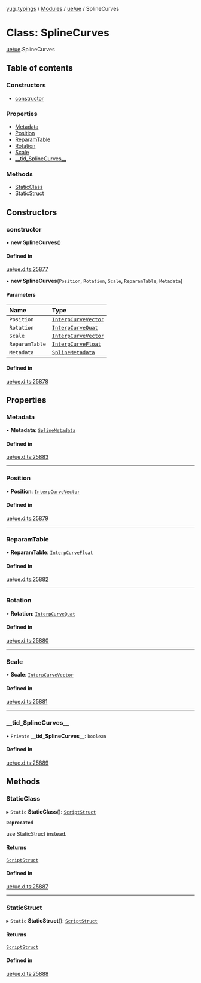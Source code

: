 [yug_typings](../README.md) / [Modules](../modules.md) / [ue/ue](../modules/ue_ue.md) / SplineCurves

# Class: SplineCurves

[ue/ue](../modules/ue_ue.md).SplineCurves

## Table of contents

### Constructors

- [constructor](ue_ue.SplineCurves.md#constructor)

### Properties

- [Metadata](ue_ue.SplineCurves.md#metadata)
- [Position](ue_ue.SplineCurves.md#position)
- [ReparamTable](ue_ue.SplineCurves.md#reparamtable)
- [Rotation](ue_ue.SplineCurves.md#rotation)
- [Scale](ue_ue.SplineCurves.md#scale)
- [\_\_tid\_SplineCurves\_\_](ue_ue.SplineCurves.md#__tid_splinecurves__)

### Methods

- [StaticClass](ue_ue.SplineCurves.md#staticclass)
- [StaticStruct](ue_ue.SplineCurves.md#staticstruct)

## Constructors

### constructor

• **new SplineCurves**()

#### Defined in

[ue/ue.d.ts:25877](https://github.com/YugMetaverse/yug_typings/blob/25cad34/ue/ue.d.ts#L25877)

• **new SplineCurves**(`Position`, `Rotation`, `Scale`, `ReparamTable`, `Metadata`)

#### Parameters

| Name | Type |
| :------ | :------ |
| `Position` | [`InterpCurveVector`](ue_ue.InterpCurveVector.md) |
| `Rotation` | [`InterpCurveQuat`](ue_ue.InterpCurveQuat.md) |
| `Scale` | [`InterpCurveVector`](ue_ue.InterpCurveVector.md) |
| `ReparamTable` | [`InterpCurveFloat`](ue_ue.InterpCurveFloat.md) |
| `Metadata` | [`SplineMetadata`](ue_ue.SplineMetadata.md) |

#### Defined in

[ue/ue.d.ts:25878](https://github.com/YugMetaverse/yug_typings/blob/25cad34/ue/ue.d.ts#L25878)

## Properties

### Metadata

• **Metadata**: [`SplineMetadata`](ue_ue.SplineMetadata.md)

#### Defined in

[ue/ue.d.ts:25883](https://github.com/YugMetaverse/yug_typings/blob/25cad34/ue/ue.d.ts#L25883)

___

### Position

• **Position**: [`InterpCurveVector`](ue_ue.InterpCurveVector.md)

#### Defined in

[ue/ue.d.ts:25879](https://github.com/YugMetaverse/yug_typings/blob/25cad34/ue/ue.d.ts#L25879)

___

### ReparamTable

• **ReparamTable**: [`InterpCurveFloat`](ue_ue.InterpCurveFloat.md)

#### Defined in

[ue/ue.d.ts:25882](https://github.com/YugMetaverse/yug_typings/blob/25cad34/ue/ue.d.ts#L25882)

___

### Rotation

• **Rotation**: [`InterpCurveQuat`](ue_ue.InterpCurveQuat.md)

#### Defined in

[ue/ue.d.ts:25880](https://github.com/YugMetaverse/yug_typings/blob/25cad34/ue/ue.d.ts#L25880)

___

### Scale

• **Scale**: [`InterpCurveVector`](ue_ue.InterpCurveVector.md)

#### Defined in

[ue/ue.d.ts:25881](https://github.com/YugMetaverse/yug_typings/blob/25cad34/ue/ue.d.ts#L25881)

___

### \_\_tid\_SplineCurves\_\_

• `Private` **\_\_tid\_SplineCurves\_\_**: `boolean`

#### Defined in

[ue/ue.d.ts:25889](https://github.com/YugMetaverse/yug_typings/blob/25cad34/ue/ue.d.ts#L25889)

## Methods

### StaticClass

▸ `Static` **StaticClass**(): [`ScriptStruct`](ue_ue.ScriptStruct.md)

**`Deprecated`**

use StaticStruct instead.

#### Returns

[`ScriptStruct`](ue_ue.ScriptStruct.md)

#### Defined in

[ue/ue.d.ts:25887](https://github.com/YugMetaverse/yug_typings/blob/25cad34/ue/ue.d.ts#L25887)

___

### StaticStruct

▸ `Static` **StaticStruct**(): [`ScriptStruct`](ue_ue.ScriptStruct.md)

#### Returns

[`ScriptStruct`](ue_ue.ScriptStruct.md)

#### Defined in

[ue/ue.d.ts:25888](https://github.com/YugMetaverse/yug_typings/blob/25cad34/ue/ue.d.ts#L25888)
